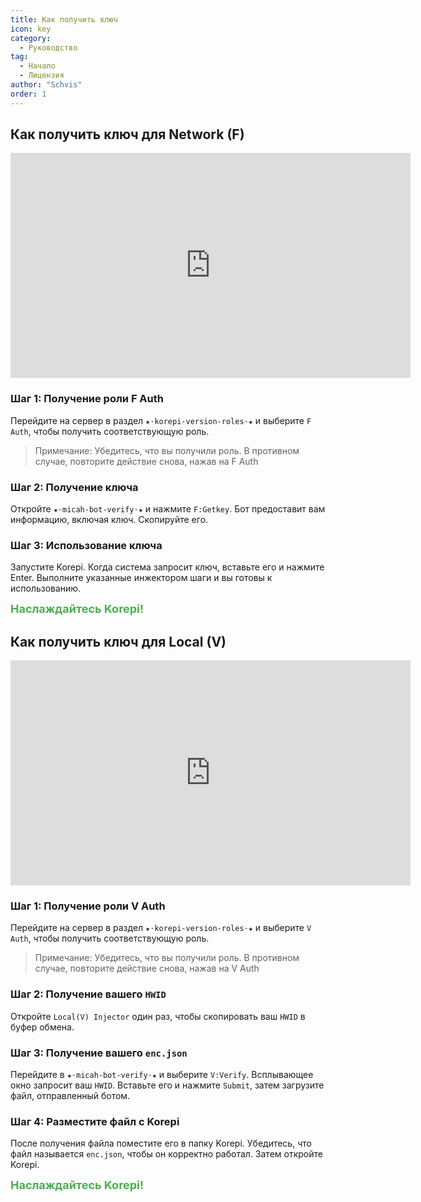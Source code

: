 ```yaml
---
title: Как получить ключ
icon: key
category:
  - Руководство
tag:
  - Начало
  - Лицензия
author: "Schvis"
order: 1
---
```


## Как получить ключ для Network (F)

<div class="iframe-container"><iframe width="640" height="360" src="https://www.youtube.com/embed/-9bXOMH0-WM" title="Korepi - Как получить ключ V" frameborder="0" allow="accelerometer; autoplay; clipboard-write; encrypted-media; gyroscope; picture-in-picture; web-share" allowfullscreen></iframe></div>

### Шаг 1: Получение роли F Auth

Перейдите на сервер в раздел `★⋅korepi-version-roles⋅★` и выберите `F Auth`, чтобы получить соответствующую роль.

>Примечание: Убедитесь, что вы получили роль. В противном случае, повторите действие снова, нажав на F Auth

### Шаг 2: Получение ключа

Откройте `⁠★⋅micah-bot-verify⋅★` и нажмите `F:Getkey`. Бот предоставит вам информацию, включая ключ. Скопируйте его.

### Шаг 3: Использование ключа

Запустите Korepi. Когда система запросит ключ, вставьте его и нажмите Enter. Выполните указанные инжектором шаги и вы готовы к использованию.

<div style="color: #4CAF50; font-size: 18px; font-weight: bold;">Наслаждайтесь Korepi!</div>

## Как получить ключ для Local (V)

<div class="iframe-container"><iframe width="640" height="360" src="https://www.youtube.com/embed/OTCSboZdexc" title="Korepi - Как получить ключ V" frameborder="0" allow="accelerometer; autoplay; clipboard-write; encrypted-media; gyroscope; picture-in-picture; web-share" allowfullscreen></iframe></div>

### Шаг 1: Получение роли V Auth

Перейдите на сервер в раздел `★⋅korepi-version-roles⋅★` и выберите `V Auth`, чтобы получить соответствующую роль.

> Примечание: Убедитесь, что вы получили роль. В противном случае, повторите действие снова, нажав на V Auth

### Шаг 2: Получение вашего `HWID`

Откройте `Local(V) Injector` один раз, чтобы скопировать ваш `HWID` в буфер обмена.

### Шаг 3: Получение вашего `enc.json`

Перейдите в `⁠★⋅micah-bot-verify⋅★` и выберите `V:Verify`. Всплывающее окно запросит ваш `HWID`. Вставьте его и нажмите `Submit`, затем загрузите файл, отправленный ботом.

### Шаг 4: Разместите файл с Korepi

После получения файла поместите его в папку Korepi. Убедитесь, что файл называется `enc.json`, чтобы он корректно работал. Затем откройте Korepi.

<div style="color: #4CAF50; font-size: 18px; font-weight: bold;">Наслаждайтесь Korepi!</div>
